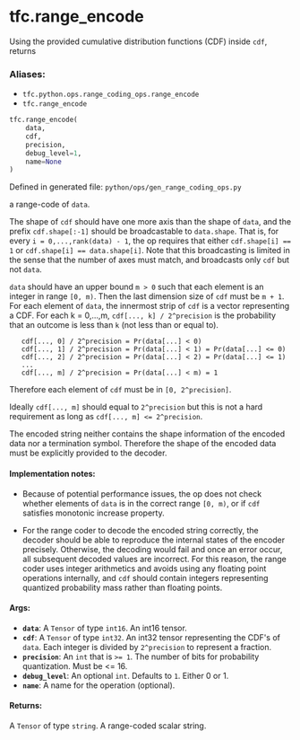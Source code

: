 <div itemscope itemtype="http://developers.google.com/ReferenceObject">
<meta itemprop="name" content="tfc.range_encode" />
<meta itemprop="path" content="Stable" />
</div>

# tfc.range_encode

Using the provided cumulative distribution functions (CDF) inside `cdf`, returns

### Aliases:

* `tfc.python.ops.range_coding_ops.range_encode`
* `tfc.range_encode`

``` python
tfc.range_encode(
    data,
    cdf,
    precision,
    debug_level=1,
    name=None
)
```



Defined in generated file: `python/ops/gen_range_coding_ops.py`

<!-- Placeholder for "Used in" -->

a range-code of `data`.

The shape of `cdf` should have one more axis than the shape of `data`, and the
prefix `cdf.shape[:-1]` should be broadcastable to `data.shape`. That is, for
every `i = 0,...,rank(data) - 1`, the op requires that either
`cdf.shape[i] == 1` or `cdf.shape[i] == data.shape[i]`. Note that this
broadcasting is limited in the sense that the number of axes must match, and
broadcasts only `cdf` but not `data`.

`data` should have an upper bound `m > 0` such that each element is an integer
in range `[0, m)`. Then the last dimension size of `cdf` must be `m + 1`. For
each element of `data`, the innermost strip of `cdf` is a vector representing a
CDF. For each k = 0,...,m, `cdf[..., k] / 2^precision` is the probability that
an outcome is less than `k` (not less than or equal to).

```
   cdf[..., 0] / 2^precision = Pr(data[...] < 0)
   cdf[..., 1] / 2^precision = Pr(data[...] < 1) = Pr(data[...] <= 0)
   cdf[..., 2] / 2^precision = Pr(data[...] < 2) = Pr(data[...] <= 1)
   ...
   cdf[..., m] / 2^precision = Pr(data[...] < m) = 1
```

Therefore each element of `cdf` must be in `[0, 2^precision]`.

Ideally `cdf[..., m]` should equal to `2^precision` but this is not a hard
requirement as long as `cdf[..., m] <= 2^precision`.

The encoded string neither contains the shape information of the encoded data
nor a termination symbol. Therefore the shape of the encoded data must be
explicitly provided to the decoder.

#### Implementation notes:



- Because of potential performance issues, the op does not check whether
elements of `data` is in the correct range `[0, m)`, or if `cdf` satisfies
monotonic increase property.

- For the range coder to decode the encoded string correctly, the decoder should
be able to reproduce the internal states of the encoder precisely. Otherwise,
the decoding would fail and once an error occur, all subsequent decoded values
are incorrect. For this reason, the range coder uses integer arithmetics and
avoids using any floating point operations internally, and `cdf` should contain
integers representing quantized probability mass rather than floating points.

#### Args:


* <b>`data`</b>: A `Tensor` of type `int16`. An int16 tensor.
* <b>`cdf`</b>: A `Tensor` of type `int32`.
  An int32 tensor representing the CDF's of `data`. Each integer is divided
  by `2^precision` to represent a fraction.
* <b>`precision`</b>: An `int` that is `>= 1`.
  The number of bits for probability quantization. Must be <= 16.
* <b>`debug_level`</b>: An optional `int`. Defaults to `1`. Either 0 or 1.
* <b>`name`</b>: A name for the operation (optional).


#### Returns:

A `Tensor` of type `string`. A range-coded scalar string.

